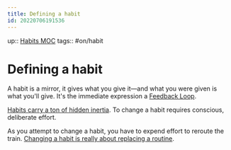 ```yaml
---
title: Defining a habit
id: 20220706191536
---
```

up:: [Habits MOC]([[20220905183035]])
tags:: #on/habit 

# Defining a habit
A habit is a mirror, it gives what you give it—and what you were given is what you'll give. It's the immediate expression a [Feedback Loop]([[20220617184836]]).

[Habits carry a ton of hidden inertia]([[20220909043621]]). To change a habit requires conscious, deliberate effort. 

As you attempt to change a habit, you have to expend effort to reroute the train. [Changing a habit is really about replacing a routine]([[20220505220025]]).